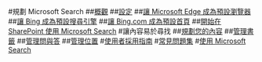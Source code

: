 #規劃 Microsoft Search
##[概觀](overview-microsoft-search.md)
##[設定](setup-microsoft-search.md)
##[讓 Microsoft Edge 成為預設瀏覽器](set-default-browser.md)
##[讓 Bing 成為預設搜尋引擎](set-default-search-engine.md)
##[讓 Bing.com 成為預設首頁](set-default-homepage.md)
##[開始在 SharePoint 使用 Microsoft Search](get-started-search-in-sharepoint-online.md)
#讓內容易於尋找
##[規劃您的內容](plan-your-content.md)
##[管理書籤](manage-bookmarks.md)
##[管理問與答](manage-qas.md)
##[管理位置](manage-locations.md)
#[使用者採用指南](user-adoption-guide.md)
#[常見問題集](faqs.md)
#[使用 Microsoft Search](use/about-microsoft-search.md)